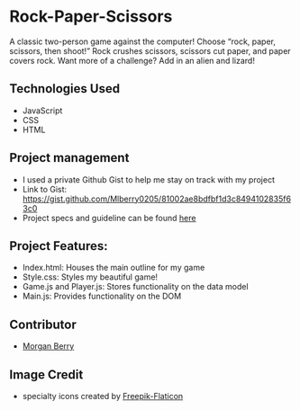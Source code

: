 # Rock-Paper-Scissors

A classic two-person game against the computer! Choose “rock, paper, scissors, then shoot!” Rock crushes scissors, scissors cut paper, and paper covers rock. Want more of a challenge?  Add in an alien and lizard!


## Technologies Used

- JavaScript
- CSS
- HTML

## Project management

- I used a private Github Gist to help me stay on track with my project
- Link to Gist: https://gist.github.com/Mlberry0205/81002ae8bdfbf1d3c8494102835f63c0
- Project specs and guideline can be found [here](https://frontend.turing.edu/projects/module-1/rock-paper-scissors-solo.html)

## Project Features:
- Index.html: Houses the main outline for my game
- Style.css: Styles my beautiful game!
- Game.js and Player.js: Stores functionality on the data model
- Main.js: Provides functionality on the DOM

## Contributor

- [Morgan Berry](https://github.com/Mlberry0205)

## Image Credit

- specialty icons created by [Freepik-Flaticon](https://www.flaticon.com/authors/freepik)
